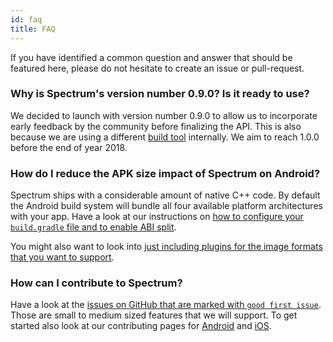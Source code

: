 ```yaml
---
id: faq
title: FAQ
---
```


If you have identified a common question and answer that should be featured here, please do not hesitate to create an issue or pull-request.

### Why is Spectrum's version number 0.9.0? Is it ready to use?

We decided to launch with version number 0.9.0 to allow us to incorporate early feedback by the community before finalizing the API. This is also because we are using a different [build tool](https://buckbuild.com/) internally. We aim to reach 1.0.0 before the end of year 2018.

### How do I reduce the APK size impact of Spectrum on Android?

Spectrum ships with a considerable amount of native C++ code. By default the Android build system will bundle all four available platform architectures with your app. Have a look at our instructions on [how to configure your `build.gradle` file and to enable ABI split](getting_started_android.md#update-your-project-s-gradle-configuration).

You might also want to look into [just including plugins for the image formats that you want to support](getting_started_android.md#loading-specific-plugins).

### How can I contribute to Spectrum?

Have a look at the [issues on GitHub that are marked with `good first issue`](https://github.com/facebookincubator/spectrum/issues?q=is%3Aissue+is%3Aopen+label%3A%22good+first+issue%22). Those are small to medium sized features that we will support. To get started also look at our contributing pages for [Android](contributing_android.md) and [iOS](contributing_ios.md).
